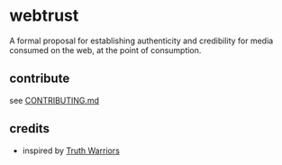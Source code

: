# webtrust

A formal proposal for establishing authenticity and credibility for media consumed on the web, at the point of consumption.

## contribute

see [CONTRIBUTING.md](./CONTRIBUTING.md)

## credits

- inspired by [Truth Warriors](http://www.radiolab.org/story/truth-warriors/)

